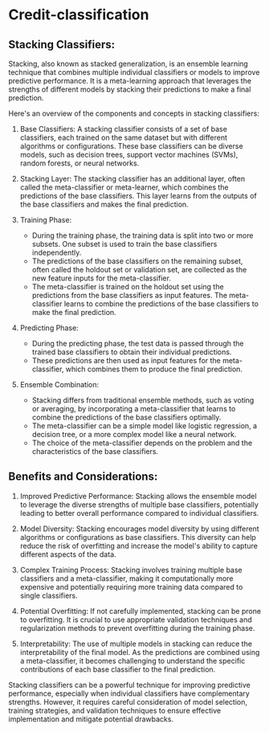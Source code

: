 # Credit-classification
Stacking Classifiers:
------------------------------

Stacking, also known as stacked generalization, is an ensemble learning technique that combines multiple individual classifiers or models to improve predictive performance. It is a meta-learning approach that leverages the strengths of different models by stacking their predictions to make a final prediction.

Here's an overview of the components and concepts in stacking classifiers:

1. Base Classifiers: A stacking classifier consists of a set of base classifiers, each trained on the same dataset but with different algorithms or configurations. These base classifiers can be diverse models, such as decision trees, support vector machines (SVMs), random forests, or neural networks.

2. Stacking Layer: The stacking classifier has an additional layer, often called the meta-classifier or meta-learner, which combines the predictions of the base classifiers. This layer learns from the outputs of the base classifiers and makes the final prediction.

3. Training Phase:
   - During the training phase, the training data is split into two or more subsets. One subset is used to train the base classifiers independently.
   - The predictions of the base classifiers on the remaining subset, often called the holdout set or validation set, are collected as the new feature inputs for the meta-classifier.
   - The meta-classifier is trained on the holdout set using the predictions from the base classifiers as input features. The meta-classifier learns to combine the predictions of the base classifiers to make the final prediction.

4. Predicting Phase:
   - During the predicting phase, the test data is passed through the trained base classifiers to obtain their individual predictions.
   - These predictions are then used as input features for the meta-classifier, which combines them to produce the final prediction.

5. Ensemble Combination:
   - Stacking differs from traditional ensemble methods, such as voting or averaging, by incorporating a meta-classifier that learns to combine the predictions of the base classifiers optimally.
   - The meta-classifier can be a simple model like logistic regression, a decision tree, or a more complex model like a neural network.
   - The choice of the meta-classifier depends on the problem and the characteristics of the base classifiers.

Benefits and Considerations:
----------------------------

1. Improved Predictive Performance: Stacking allows the ensemble model to leverage the diverse strengths of multiple base classifiers, potentially leading to better overall performance compared to individual classifiers.

2. Model Diversity: Stacking encourages model diversity by using different algorithms or configurations as base classifiers. This diversity can help reduce the risk of overfitting and increase the model's ability to capture different aspects of the data.

3. Complex Training Process: Stacking involves training multiple base classifiers and a meta-classifier, making it computationally more expensive and potentially requiring more training data compared to single classifiers.

4. Potential Overfitting: If not carefully implemented, stacking can be prone to overfitting. It is crucial to use appropriate validation techniques and regularization methods to prevent overfitting during the training phase.

5. Interpretability: The use of multiple models in stacking can reduce the interpretability of the final model. As the predictions are combined using a meta-classifier, it becomes challenging to understand the specific contributions of each base classifier to the final prediction.

Stacking classifiers can be a powerful technique for improving predictive performance, especially when individual classifiers have complementary strengths. However, it requires careful consideration of model selection, training strategies, and validation techniques to ensure effective implementation and mitigate potential drawbacks.
